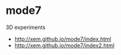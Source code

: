 # mode7
3D experiments 

- http://xem.github.io/mode7/index.html
- http://xem.github.io/mode7/index2.html
